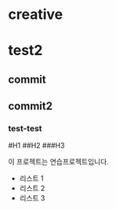 # creative
# test2
## commit
## commit2
### test-test

#H1
##H2
###H3

이 프로젝트는 연습프로젝트입니다.

- 리스트 1
- 리스트 2
- 리스트 3

 


